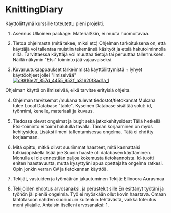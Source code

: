 # KnittingDiary
Käyttöliittymä kurssille toteutettu pieni projekti. 


1. Asennus
Ulkoinen package: MaterialSkin, ei muuta huomoitavaa.

2. Tietoa ohjelmasta (mitä tekee, miksi etc)
Ohjelman tarkoituksena on, että käyttäjä voi tallentaa muistiin tekemänsä käsityöt ja etsiä hakutoiminnolla niitä. Tarvittaessa käyttäjä voi muuttaa tietoja tai peruuttaa tallennuksen. Näillä näkymin "Etsi" toiminto jää vajaavaiseksi.

3. Kuvaruutukaappaukset tärkeimmistä käyttöliittymistä + lyhyet käyttöohjeet jollei "ilmiselvää"
<a href="https://ibb.co/dTX6R7"><img src="https://preview.ibb.co/jkuaKS/c9816e2f_857d_4455_953f_a31620f8ad1a_1.jpg" alt="c9816e2f_857d_4455_953f_a31620f8ad1a_1" border="0"></a>


Ohjelman käyttä on ilmiselvää, eikä tarvitse erityisiä ohjeita.

4. Ohjelman tarvitsemat /mukana tulevat tiedostot/tietokannat
Mukana tulee Local Database "table". Kyseinen Database sisältää solut: id, työnnimi, kenelle, materiaali ja kuvaus.

5. Tiedossa olevat ongelmat ja bugit sekä jatkokehitysideat
Tällä hetkellä Etsi-toiminto ei toimi halutulla tavalla. Tämän korjaaminen on myös kehitysidea. Lisäksi ilmeni tallentamisessa ongelma. Tätä ei ehditty korjaamaan. 

6. Mitä opittu, mitkä olivat suurimmat haasteet, mitä kannattaisi tutkia/opiskella lisää jne
Suurin haaste oli databasen käyttäminen. Monulla ei ole ennestään paljoa kokemusta tietokannoista. Id-tuotti eniten haastavuutta, mutta kysyttyäni apua opettajalta ongelma ratkesi. Opin jonkin verran C# ja tietokannan käyttöä. 

7. Tekijät, vastuiden ja työmäärän jakautuminen
Tekijä: Ellinoora Aurasmaa

8. Tekijöiden ehdotus arvosanaksi, ja perustelut sille
En esittänyt työtäni ja työhön jäi pieniä ongelmia. Työ ei myöskään ollut kovin haastava. Omaan lähtötasoon nähden suoriuduin kuitenkin tehtävästä, vaikka toteutus meni yliajalle. Antaisin itselleni arvosanaksi: 1.
